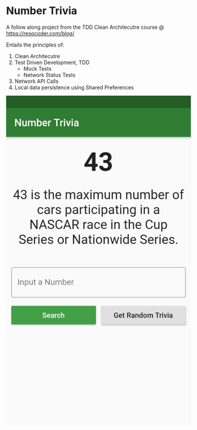 # Number Trivia

A follow along project from the TDD Clean Architecutre course @ https://resocoder.com/blog/

Entails the principles of:
1. Clean Architecutre
2. Test Driven Development, TDD
	* Mock Tests
	* Network Status Tests
3. Network API Calls
4. Local data persistence using Shared Preferences

![Layout ScreenShot](/img/output.jpeg)